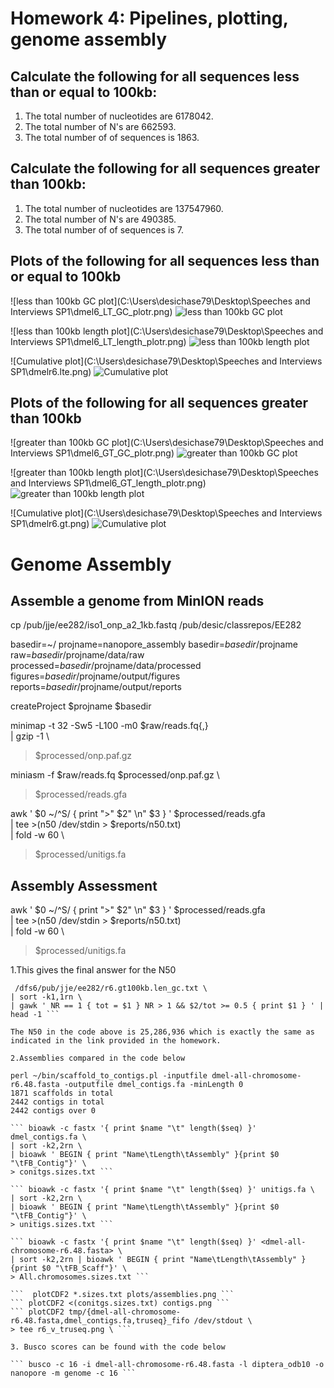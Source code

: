 # Homework 4: Pipelines, plotting, genome assembly

## Calculate the following for all sequences less than or equal to 100kb:


1. The total number of nucleotides are 6178042.
2. The total number of N's are 662593.
3. The total number of of sequences is 1863.

## Calculate the following for all sequences greater than 100kb:

1. The total number of nucleotides are 137547960.
2. The total number of N's are 490385.
3. The total number of of sequences is 7.

## Plots of the following for all sequences less than or equal to 100kb

![less than 100kb GC plot](C:\Users\desichase79\Desktop\Speeches and Interviews SP1\dmel6_LT_GC_plotr.png)
![less than 100kb GC plot](https://github.com/desic2022/EE282/blob/main/output/figures/dmel6_LT_GC_plotr.png)

![less than 100kb length plot](C:\Users\desichase79\Desktop\Speeches and Interviews SP1\dmel6_LT_length_plotr.png)
![less than 100kb length plot](https://github.com/desic2022/EE282/blob/main/output/figures/dmel6_LT_length_plotr.png)

![Cumulative plot](C:\Users\desichase79\Desktop\Speeches and Interviews SP1\dmelr6.lte.png)
![Cumulative plot](https://github.com/desic2022/EE282/blob/main/output/figures/dmelr6.lte.png)

## Plots of the following for all sequences greater than 100kb

![greater than 100kb GC plot](C:\Users\desichase79\Desktop\Speeches and Interviews SP1\dmel6_GT_GC_plotr.png)
![greater than 100kb GC plot](https://github.com/desic2022/EE282/blob/main/output/figures/dmel6_GT_GC_plotr.png)

![greater than 100kb length plot](C:\Users\desichase79\Desktop\Speeches and Interviews SP1\dmel6_GT_length_plotr.png)
![greater than 100kb length plot](https://github.com/desic2022/EE282/blob/main/output/figures/dmel6_GT_length_plotr.png)

![Cumulative plot](C:\Users\desichase79\Desktop\Speeches and Interviews SP1\dmelr6.gt.png)
![Cumulative plot](https://github.com/desic2022/EE282/blob/main/output/figures/dmelr6.gt.png)

# Genome Assembly

## Assemble a genome from MinION reads

cp /pub/jje/ee282/iso1_onp_a2_1kb.fastq /pub/desic/classrepos/EE282

basedir=~/
projname=nanopore_assembly
basedir=$basedir/$projname
raw=$basedir/$projname/data/raw
processed=$basedir/$projname/data/processed
figures=$basedir/$projname/output/figures
reports=$basedir/$projname/output/reports

createProject $projname $basedir

minimap -t 32 -Sw5 -L100 -m0 $raw/reads.fq{,} \
| gzip -1 \
> $processed/onp.paf.gz

miniasm -f $raw/reads.fq $processed/onp.paf.gz \
> $processed/reads.gfa

awk ' $0 ~/^S/ { print ">" $2" \n" $3 } ' $processed/reads.gfa \
| tee >(n50 /dev/stdin > $reports/n50.txt) \
| fold -w 60 \
> $processed/unitigs.fa


## Assembly Assessment

awk ' $0 ~/^S/ { print ">" $2" \n" $3 } ' $processed/reads.gfa \
| tee >(n50 /dev/stdin > $reports/n50.txt) \
| fold -w 60 \
> $processed/unitigs.fa

1.This gives the final answer for the N50
``` gawk ' { tot=tot+$1; print $1 "\t" tot } END { print tot } ' \
 /dfs6/pub/jje/ee282/r6.gt100kb.len_gc.txt \
| sort -k1,1rn \
| gawk ' NR == 1 { tot = $1 } NR > 1 && $2/tot >= 0.5 { print $1 } ' | head -1 ```

The N50 in the code above is 25,286,936 which is exactly the same as indicated in the link provided in the homework.

2.Assemblies compared in the code below

perl ~/bin/scaffold_to_contigs.pl -inputfile dmel-all-chromosome-r6.48.fasta -outputfile dmel_contigs.fa -minLength 0
1871 scaffolds in total
2442 contigs in total
2442 contigs over 0

``` bioawk -c fastx '{ print $name "\t" length($seq) }' dmel_contigs.fa \
| sort -k2,2rn \
| bioawk ' BEGIN { print "Name\tLength\tAssembly" }{print $0 "\tFB_Contig"}' \
> conitgs.sizes.txt ```

``` bioawk -c fastx '{ print $name "\t" length($seq) }' unitigs.fa \
| sort -k2,2rn \
| bioawk ' BEGIN { print "Name\tLength\tAssembly" }{print $0 "\tFB_Contig"}' \
> unitigs.sizes.txt ```

``` bioawk -c fastx '{ print $name "\t" length($seq) }' <dmel-all-chromosome-r6.48.fasta> \
| sort -k2,2rn | bioawk ' BEGIN { print "Name\tLength\tAssembly" }{print $0 "\tFB_Scaff"}' \
> All.chromosomes.sizes.txt ```

```  plotCDF2 *.sizes.txt plots/assemblies.png ```
``` plotCDF2 <(conitgs.sizes.txt) contigs.png ```
``` plotCDF2 tmp/{dmel-all-chromosome-r6.48.fasta,dmel_contigs.fa,truseq}_fifo /dev/stdout \
> tee r6_v_truseq.png \ ```

3. Busco scores can be found with the code below

``` busco -c 16 -i dmel-all-chromosome-r6.48.fasta -l diptera_odb10 -o nanopore -m genome -c 16 ```